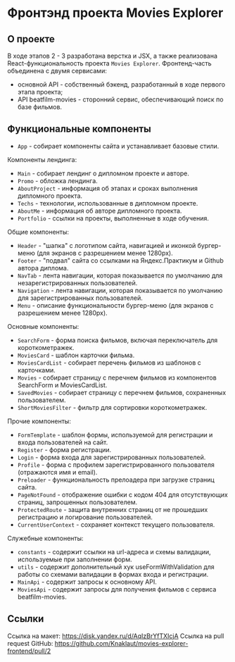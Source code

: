 # Фронтэнд проекта Movies Explorer

## О проекте
В ходе этапов 2 - 3 разработана верстка и JSX, а также реализована React-функциональность проекта `Movies Explorer`. Фронтенд-часть объединена с двумя сервисами:
* основной API - собственный бэкенд, разработанный в ходе первого этапа проекта;
* API beatfilm-movies - сторонний сервис, обеспечивающий поиск по базе фильмов. 

## Функциональные компоненты
* `App` - собирает компоненты сайта и устанавливает базовые стили.

Компоненты лендинга:
* `Main` - собирает лендинг о дипломном проекте и авторе.
* `Promo` - обложка лендинга.
* `AboutProject` - информация об этапах и сроках выполнения дипломного проекта.
* `Techs` - технологии, использованные в дипломном проекте.
* `AboutMe` - информация об авторе дипломного проекта.
* `Portfolio` - ссылки на проекты, выполненные в ходе обучения.

Общие компоненты: 
* `Header` - "шапка" с логотипом сайта, навигацией и иконкой бургер-меню (для экранов с разрешением менее 1280px).
* `Footer` - "подвал" сайта со ссылками на Яндекс.Практикум и Github автора диплома.
* `NavTab` - лента навигации, которая показывается по умолчанию для незарегистрированных пользователей.
* `Navigation` - лента навигации, которая показывается по умолчанию для зарегистрированных пользователей.
* `Menu` - описание функциональности бургер-меню (для экранов с разрешением менее 1280px).

Основные компоненты:
* `SearchForm` - форма поиска фильмов, включая переключатель для короткометражек.
* `MoviesCard` - шаблон карточки фильма.
* `MoviesCardList` - собирает перечень фильмов из шаблонов с карточками.
* `Movies` - собирает страницу с перечнем фильмов из компонентов SearchForm и MoviesCardList.
* `SavedMovies` - собирает страницу с перечнем фильмов, сохраненных пользователем.
* `ShortMoviesFilter` - фильтр для сортировки короткометражек.

Прочие компоненты:
* `FormTemplate` - шаблон формы, используемой для регистрации и входа пользователей на сайт.
* `Register` - форма регистрации.
* `Login` - форма входа для зарегистрированных  пользователей.
* `Profile` - форма с профилем зарегистрированного пользователя (отражаются имя и email).
* `Preloader` - функциональность прелоадера при загрузке страниц сайта.
* `PageNotFound` - отображение ошибки с кодом 404 для отсутствующих страниц, запрошенных пользователем.
* `ProtectedRoute` - защита внутренних страниц от не прошедших регистрацию и логирование пользователей.
* `CurrentUserContext` - сохраняет контекст текущего пользователя.  

Служебные компоненты:
* `constants` - содержит ссылки на url-адреса и схемы валидации, используемые при заполнении форм. 
* `utils` - содержит дополнительный хук useFormWithValidation для работы со схемами валидации в формах входа и регистрации.
* `MainApi` - содержит запросы к основному API.
* `MoviesApi` - содержит запросы для получения фильмов с сервиса beatfilm-movies.

## Ссылки
Ссылка на макет: https://disk.yandex.ru/d/AqIzBrYfTXIcjA
Ссылка на pull request GitHub: https://github.com/Knaklaut/movies-explorer-frontend/pull/2
